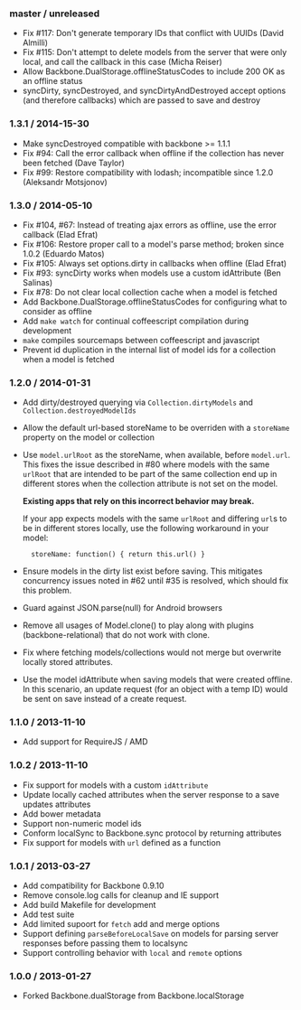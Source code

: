 ### master / unreleased

* Fix #117: Don't generate temporary IDs that conflict with UUIDs (David Almilli)
* Fix #115: Don't attempt to delete models from the server that were only local, and call the callback in this case (Micha Reiser)
* Allow Backbone.DualStorage.offlineStatusCodes to include 200 OK as an offline status
* syncDirty, syncDestroyed, and syncDirtyAndDestroyed accept options (and therefore callbacks) which are passed to save and destroy

### 1.3.1 / 2014-15-30

* Make syncDestroyed compatible with backbone >= 1.1.1
* Fix #94: Call the error callback when offline if the collection has never been fetched (Dave Taylor)
* Fix #99: Restore compatibility with lodash; incompatible since 1.2.0 (Aleksandr Motsjonov)

### 1.3.0 / 2014-05-10

* Fix #104, #67: Instead of treating ajax errors as offline, use the error callback (Elad Efrat)
* Fix #106: Restore proper call to a model's parse method; broken since 1.0.2 (Eduardo Matos)
* Fix #105: Always set options.dirty in callbacks when offline (Elad Efrat)
* Fix #93: syncDirty works when models use a custom idAttribute (Ben Salinas)
* Fix #78: Do not clear local collection cache when a model is fetched
* Add Backbone.DualStorage.offlineStatusCodes for configuring what to consider as offline
* Add `make watch` for continual coffeescript compilation during development
* `make` compiles sourcemaps between coffeescript and javascript
* Prevent id duplication in the internal list of model ids for a collection when a model is fetched

### 1.2.0 / 2014-01-31

* Add dirty/destroyed querying via `Collection.dirtyModels` and `Collection.destroyedModelIds`
* Allow the default url-based storeName to be overriden with a `storeName` property on the model or collection
* Use `model.urlRoot` as the storeName, when available, before `model.url`.
  This fixes the issue described in #80 where models with the same `urlRoot`
  that are intended to be part of the same collection end up in different stores
  when the collection attribute is not set on the model.

  **Existing apps that rely on this incorrect behavior may break.**

  If your app expects models with the same `urlRoot` and differing `url`s to
  be in different stores locally, use the following workaround in your model:

        storeName: function() { return this.url() }

* Ensure models in the dirty list exist before saving.
  This mitigates concurrency issues noted in #62 until #35 is resolved, which should fix this problem.
* Guard against JSON.parse(null) for Android browsers
* Remove all usages of Model.clone() to play along with plugins (backbone-relational) that do not work with clone.
* Fix where fetching models/collections would not merge but overwrite locally stored attributes.
* Use the model idAttribute when saving models that were created offline.
  In this scenario, an update request (for an object with a temp ID) would be sent on save instead of a create request.

### 1.1.0 / 2013-11-10

* Add support for RequireJS / AMD

### 1.0.2 / 2013-11-10

* Fix support for models with a custom `idAttribute`
* Update locally cached attributes when the server response to a save updates attributes
* Add bower metadata
* Support non-numeric model ids
* Conform localSync to Backbone.sync protocol by returning attributes
* Fix support for models with `url` defined as a function

### 1.0.1 / 2013-03-27

* Add compatibility for Backbone 0.9.10
* Remove console.log calls for cleanup and IE support
* Add build Makefile for development
* Add test suite
* Add limited supoort for `fetch` add and merge options
* Support defining `parseBeforeLocalSave` on models for parsing server responses before passing them to localsync
* Support controlling behavior with `local`  and `remote` options

### 1.0.0 / 2013-01-27

* Forked Backbone.dualStorage from Backbone.localStorage
